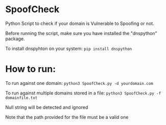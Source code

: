 # SpoofCheck

Python Script to check if your domain is Vulnerable to Spoofing or not.

Before running the script, make sure you have installed the "dnspython" package.

To install dnspyhton on your system:
`pip install dnspython` 

# How to run:
To run against one domain:
`python3 SpoofCheck.py -d yourdomain.com `

To run against multiple domains stored in a file:
`python3 SpoofCheck.py -f domainfile.txt`

Null string will be detected and ignored

Note that the path provided for the file must be a valid one

